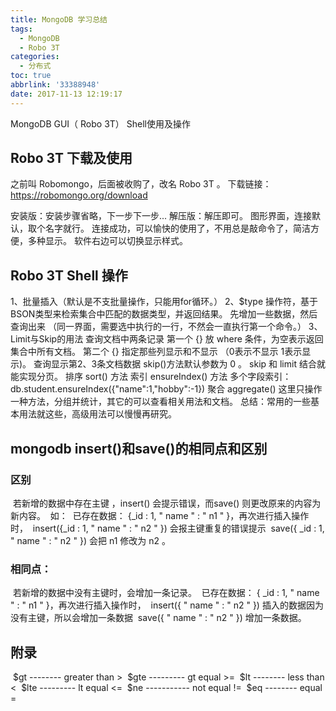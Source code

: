 ```yaml
---
title: MongoDB 学习总结
tags:
  - MongoDB
  - Robo 3T
categories:
  - 分布式
toc: true
abbrlink: '33388948'
date: 2017-11-13 12:19:17
---
```


MongoDB GUI（ Robo 3T） Shell使用及操作

## Robo 3T 下载及使用

之前叫 Robomongo，后面被收购了，改名 Robo 3T 。
下载链接：https://robomongo.org/download

安装版：安装步骤省略，下一步下一步...
解压版：解压即可。
图形界面，连接默认，取个名字就行。
连接成功，可以愉快的使用了，不用总是敲命令了，简洁方便，多种显示。
软件右边可以切换显示样式。

## Robo 3T Shell 操作

1、批量插入（默认是不支批量操作，只能用for循环。）
2、$type 操作符，基于BSON类型来检索集合中匹配的数据类型，并返回结果。
先增加一些数据，然后查询出来 （同一界面，需要选中执行的一行，不然会一直执行第一个命令。）
3、Limit与Skip的用法
查询文档中两条记录
第一个 {} 放 where 条件，为空表示返回集合中所有文档。
第二个 {} 指定那些列显示和不显示 （0表示不显示 1表示显示)。
查询显示第2、3条文档数据
skip()方法默认参数为 0 。
skip 和 limit 结合就能实现分页。
排序 sort() 方法
索引 ensureIndex() 方法
多个字段索引：db.student.ensureIndex({"name":1,"hobby":-1})
聚合 aggregate()
这里只操作一种方法，分组并统计，其它的可以查看相关用法和文档。
总结：常用的一些基本用法就这些，高级用法可以慢慢再研究。

## mongodb insert()和save()的相同点和区别

### 区别

​	若新增的数据中存在主键 ，insert() 会提示错误，而save() 则更改原来的内容为新内容。
​	如：
​	已存在数据：  {_id : 1, " name " : " n1 " }，再次进行插入操作时，
​	insert({_id : 1, " name " : " n2 " })    会报主键重复的错误提示
​	save({ _id : 1, " name " : " n2 " })     会把 n1 修改为  n2  。

### 相同点：

​	若新增的数据中没有主键时，会增加一条记录。
​	已存在数据：  { _id : 1, " name " : " n1 " }，再次进行插入操作时，
​	insert({ " name " : " n2 " })    插入的数据因为没有主键，所以会增加一条数据
​	save({  " name " : " n2 " })   增加一条数据。

## 附录

​    $gt -------- greater than  >
​    $gte --------- gt equal  >=
​    $lt -------- less than  <
​    $lte --------- lt equal  <=
​    $ne ----------- not equal  !=
​    $eq  --------  equal  =